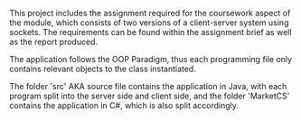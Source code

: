 This project includes the assignment required for the coursework aspect of the module, which consists of two versions of a client-server system using sockets. 
The requirements can be found within the assignment brief as well as the report produced.

The application follows the OOP Paradigm, thus each programming file only contains relevant objects to the class instantiated.

The folder 'src' AKA source file contains the application in Java, with each program split into the server side and client side, and
the folder 'MarketCS' contains the application in C#, which is also split accordingly.
